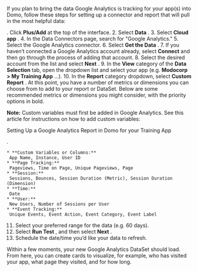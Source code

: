

If you plan to bring the data Google Analytics is tracking for your app(s) into Domo, follow these steps for setting up a connector and report that will pull in the most helpful data:

. Click
 **Plus/Add**
 at the top of the interface.
2. Select
 **Data**
 .
3. Select
 **Cloud app**
 .
4. In the Data Connectors page, search for "Google Analytics."
5. Select the Google Analytics connector.
6. Select
 **Get the Data**
 .
7. If you haven’t connected a Google Analytics account already, select
 **Connect**
 and then go through the process of adding that account.
8. Select the desired account from the list and select
 **Next**
 .
9. In the
 **View**
 category of the
 **Data Selection**
 tab, open the dropdown list and select your app (e.g.
 **Modocorp > My Training App**
 …).
10. In the
 **Report**
 category dropdown, select
 **Custom Report**
 . At this point, you have a number of metrics or dimensions you can choose from to add to your report or DataSet. Below are some recommended metrics or dimensions you might consider, with the priority options in bold.


**Note:**
 Custom variables must first be added in Google Analytics. See this article for instructions on how to add custom variables:

Setting Up a Google Analytics Report in Domo for your Training App


 .


	* **Custom Variables or Columns:**
	 App Name, Instance, User ID
	* **Page Tracking:**
	 Pageviews, Time on Page, Unique Pageviews, Page
	* **Session:**
	 Sessions, Bounces, Session Duration (Metric), Session Duration (Dimension)
	* **Time:**
	 Date
	* **User:**
	 New Users, Number of Sessions per User
	* **Event Tracking:**
	 Unique Events, Event Action, Event Category, Event Label
11. Select your preferred range for the data (e.g. 60 days).
12. Select
 **Run Test**
 , and then select
 **Next**
 .
13. Schedule the date/time you’d like your data to refresh.

Within a few moments, your new Google Analytics DataSet should load. From here, you can create cards to visualize, for example, who has visited your app, what page they visited, and for how long.

